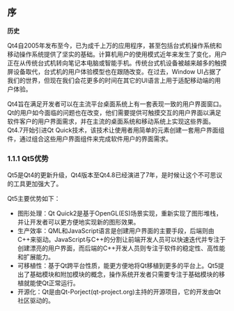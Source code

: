 ## 序

**历史**

Qt4自2005年发布至今，已为成千上万的应用程序，甚至包括台式机操作系统和移动操作系统提供了坚实的基础。计算机用户的使用模式近年来发生了变化，用户正在从传统台式机转向笔记本电脑或智能手机。传统台式机设备被越来越多的触摸屏设备取代，台式机的用户体验模型也在跟随改变。在过去，Window UI占据了我们的世界，但现在我们会花更多的时间在其它的UI语言上用于适配移动端的用户体验。

Qt4旨在满足开发者可以在主流平台桌面系统上有一套表现一致的用户界面窗口。Qt的用户如今面临的问题也在改变，他们需要提供可触摸交互的用户界面以满足软件客户的用户界面需求，并在主流的桌面系统和移动系统上实现这些界面。Qt4.7开始引进Qt Quick技术，该技术让使用者用简单的元素创建一套用户界面组件，通过组合这些用户界面组件来完成软件用户的界面需求。

### 1.1.1 Qt5优势

Qt5是Qt4的更新升级，Qt4版本至Qt4.8已经演进了7年，是时候让这个不可思议的工具更加强大了。

Qt5主要优势如下：

- 图形处理：Qt Quick2是基于OpenGL(ES)场景实现，重新实现了图形堆栈，并让开发者可以更方便地实现新的图形效果。
- 生产效率：QML和JavaScript语言是创建用户界面的主要手段，后端则由C++来驱动。JavaScript与C++的分割让前端开发人员可以快速迭代并专注于创建漂亮的用户界面，而后端的C++开发人员则专注于软件的稳定性、高性能和扩展能力。
- 可移植性：基于Qt跨平台性质，能更方便地将Qt移植到更多的平台上。Qt5提出了基础模块和附加模块的概念，操作系统开发者只需要专注于基础模块的移植就能使Qt正常运行。
- 开源化：Qt是由Qt-Porject(qt-project.org)主持的开源项目，它的开发由Qt社区驱动的。
